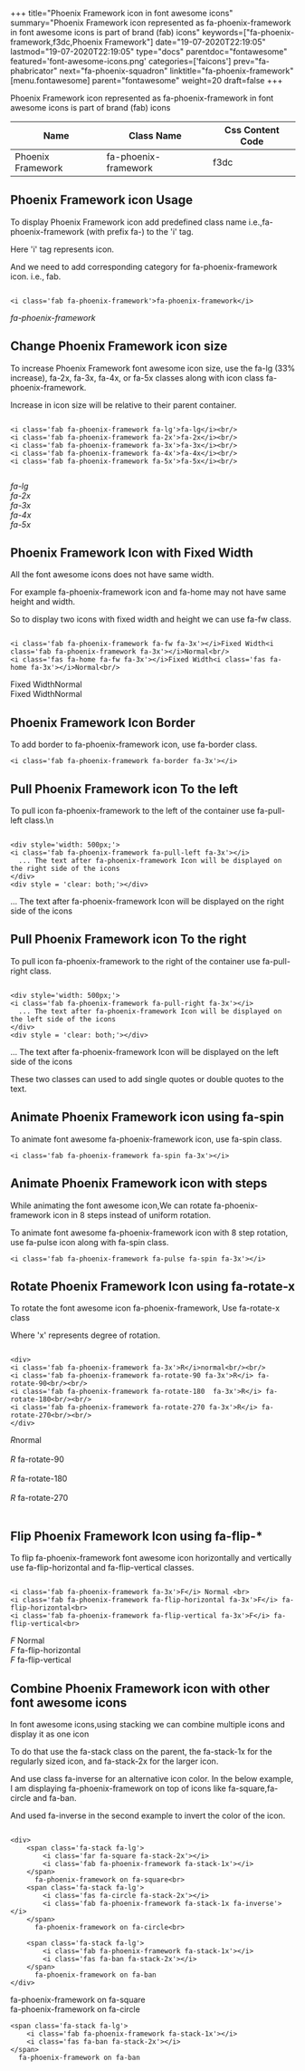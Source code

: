 +++
title="Phoenix Framework icon in font awesome icons"
summary="Phoenix Framework icon represented as fa-phoenix-framework in font awesome icons is part of brand (fab) icons"
keywords=["fa-phoenix-framework,f3dc,Phoenix Framework"]
date="19-07-2020T22:19:05"
lastmod="19-07-2020T22:19:05"
type="docs"
parentdoc="fontawesome"
featured='font-awesome-icons.png'
categories=['faicons']
prev="fa-phabricator"
next="fa-phoenix-squadron"
linktitle="fa-phoenix-framework"
[menu.fontawesome]
parent="fontawesome"
weight=20
draft=false
+++


Phoenix Framework icon represented as fa-phoenix-framework in font awesome icons is part of brand (fab) icons

<div class='table-responsive'><table class='table'><thead><tr><th>Name</th><th>Class Name</th><th>Css Content Code</th></tr></thead><tbody><tr><td>Phoenix Framework</td><td>fa-phoenix-framework</td><td>f3dc</td></tr></tbody></table></div>



## Phoenix Framework icon Usage

To display Phoenix Framework icon add predefined class name i.e.,fa-phoenix-framework (with prefix fa-) to the 'i' tag.

Here 'i' tag represents icon.

And we need to add corresponding category for fa-phoenix-framework icon. i.e., fab.


```

<i class='fab fa-phoenix-framework'>fa-phoenix-framework</i>
```

<i class='fab fa-phoenix-framework'>fa-phoenix-framework</i>




## Change Phoenix Framework icon size
To increase Phoenix Framework font awesome icon size, use the fa-lg (33% increase), fa-2x, fa-3x, fa-4x, or fa-5x classes along with icon class fa-phoenix-framework.

Increase in icon size will be relative to their parent container. 

```

<i class='fab fa-phoenix-framework fa-lg'>fa-lg</i><br/>
<i class='fab fa-phoenix-framework fa-2x'>fa-2x</i><br/>
<i class='fab fa-phoenix-framework fa-3x'>fa-3x</i><br/>
<i class='fab fa-phoenix-framework fa-4x'>fa-4x</i><br/>
<i class='fab fa-phoenix-framework fa-5x'>fa-5x</i><br/>
            
```

<i class='fab fa-phoenix-framework fa-lg'>fa-lg</i><br/>
<i class='fab fa-phoenix-framework fa-2x'>fa-2x</i><br/>
<i class='fab fa-phoenix-framework fa-3x'>fa-3x</i><br/>
<i class='fab fa-phoenix-framework fa-4x'>fa-4x</i><br/>
<i class='fab fa-phoenix-framework fa-5x'>fa-5x</i><br/>
            



## Phoenix Framework Icon with Fixed Width 

All the font awesome icons does not have same width.

For example fa-phoenix-framework icon and fa-home may not have same height and width.

So to display two icons with fixed width and height we can use fa-fw class.


```

<i class='fab fa-phoenix-framework fa-fw fa-3x'></i>Fixed Width<i class='fab fa-phoenix-framework fa-3x'></i>Normal<br/>
<i class='fas fa-home fa-fw fa-3x'></i>Fixed Width<i class='fas fa-home fa-3x'></i>Normal<br/>
```

<i class='fab fa-phoenix-framework fa-fw fa-3x'></i>Fixed Width<i class='fab fa-phoenix-framework fa-3x'></i>Normal<br/>
<i class='fas fa-home fa-fw fa-3x'></i>Fixed Width<i class='fas fa-home fa-3x'></i>Normal<br/>



## Phoenix Framework Icon Border 

To add border to fa-phoenix-framework icon, use fa-border class.


```
<i class='fab fa-phoenix-framework fa-border fa-3x'></i>

```
<i class='fab fa-phoenix-framework fa-border fa-3x'></i>





## Pull Phoenix Framework icon To the left

To pull icon fa-phoenix-framework to the left of the container use fa-pull-left class.\n

```

<div style='width: 500px;'>
<i class='fab fa-phoenix-framework fa-pull-left fa-3x'></i>
  ... The text after fa-phoenix-framework Icon will be displayed on the right side of the icons
</div>
<div style = 'clear: both;'></div>
```

<div style='width: 500px;'>
<i class='fab fa-phoenix-framework fa-pull-left fa-3x'></i>
  ... The text after fa-phoenix-framework Icon will be displayed on the right side of the icons
</div>
<div style = 'clear: both;'></div>




## Pull Phoenix Framework icon To the right
To pull icon fa-phoenix-framework to the right of the container use fa-pull-right class.

```

<div style='width: 500px;'>
<i class='fab fa-phoenix-framework fa-pull-right fa-3x'></i>
  ... The text after fa-phoenix-framework Icon will be displayed on the left side of the icons
</div>
<div style = 'clear: both;'></div>
```

<div style='width: 500px;'>
<i class='fab fa-phoenix-framework fa-pull-right fa-3x'></i>
  ... The text after fa-phoenix-framework Icon will be displayed on the left side of the icons
</div>
<div style = 'clear: both;'></div>

These two classes can used to add single quotes or double quotes to the text.


## Animate Phoenix Framework icon using fa-spin
To animate font awesome fa-phoenix-framework icon, use fa-spin class.

```
<i class='fab fa-phoenix-framework fa-spin fa-3x'></i>
```
<i class='fab fa-phoenix-framework fa-spin fa-3x'></i>




## Animate Phoenix Framework icon with steps
While animating the font awesome icon,We can rotate fa-phoenix-framework icon in 8 steps instead of uniform rotation.

To animate font awesome fa-phoenix-framework icon with 8 step rotation, use fa-pulse icon along with fa-spin class.


```
<i class='fab fa-phoenix-framework fa-pulse fa-spin fa-3x'></i>

```
<i class='fab fa-phoenix-framework fa-pulse fa-spin fa-3x'></i>





## Rotate Phoenix Framework Icon using fa-rotate-x
To rotate the font awesome icon fa-phoenix-framework, Use fa-rotate-x class

Where 'x' represents degree of rotation.


```

<div>
<i class='fab fa-phoenix-framework fa-3x'>R</i>normal<br/><br/>
<i class='fab fa-phoenix-framework fa-rotate-90 fa-3x'>R</i> fa-rotate-90<br/><br/> 
<i class='fab fa-phoenix-framework fa-rotate-180  fa-3x'>R</i> fa-rotate-180<br/><br/> 
<i class='fab fa-phoenix-framework fa-rotate-270 fa-3x'>R</i> fa-rotate-270<br/><br/>
</div>
```

<div>
<i class='fab fa-phoenix-framework fa-3x'>R</i>normal<br/><br/>
<i class='fab fa-phoenix-framework fa-rotate-90 fa-3x'>R</i> fa-rotate-90<br/><br/> 
<i class='fab fa-phoenix-framework fa-rotate-180  fa-3x'>R</i> fa-rotate-180<br/><br/> 
<i class='fab fa-phoenix-framework fa-rotate-270 fa-3x'>R</i> fa-rotate-270<br/><br/>
</div>




## Flip Phoenix Framework Icon using fa-flip-*
To flip fa-phoenix-framework font awesome icon horizontally and vertically use fa-flip-horizontal and fa-flip-vertical classes. 

```

<i class='fab fa-phoenix-framework fa-3x'>F</i> Normal <br>
<i class='fab fa-phoenix-framework fa-flip-horizontal fa-3x'>F</i> fa-flip-horizontal<br>
<i class='fab fa-phoenix-framework fa-flip-vertical fa-3x'>F</i> fa-flip-vertical<br>
```

<i class='fab fa-phoenix-framework fa-3x'>F</i> Normal <br>
<i class='fab fa-phoenix-framework fa-flip-horizontal fa-3x'>F</i> fa-flip-horizontal<br>
<i class='fab fa-phoenix-framework fa-flip-vertical fa-3x'>F</i> fa-flip-vertical<br>




## Combine Phoenix Framework icon with other font awesome icons
In font awesome icons,using stacking we can combine multiple icons and display it as one icon 

To do that use the fa-stack class on the parent, the fa-stack-1x for the regularly sized icon, and fa-stack-2x for the larger icon.

And use class fa-inverse for an alternative icon color. 
In the below example, I am displaying fa-phoenix-framework on top of icons like fa-square,fa-circle and fa-ban.

And used fa-inverse in the second example to invert the color of the icon.

```

<div>
    <span class='fa-stack fa-lg'>
        <i class='far fa-square fa-stack-2x'></i>
        <i class='fab fa-phoenix-framework fa-stack-1x'></i>
    </span>
      fa-phoenix-framework on fa-square<br>
    <span class='fa-stack fa-lg'>
        <i class='fas fa-circle fa-stack-2x'></i>
        <i class='fab fa-phoenix-framework fa-stack-1x fa-inverse'></i>
    </span>
      fa-phoenix-framework on fa-circle<br>

    <span class='fa-stack fa-lg'>
        <i class='fab fa-phoenix-framework fa-stack-1x'></i>
        <i class='fas fa-ban fa-stack-2x'></i>
    </span>
      fa-phoenix-framework on fa-ban
</div>
```

<div>
    <span class='fa-stack fa-lg'>
        <i class='far fa-square fa-stack-2x'></i>
        <i class='fab fa-phoenix-framework fa-stack-1x'></i>
    </span>
      fa-phoenix-framework on fa-square<br>
    <span class='fa-stack fa-lg'>
        <i class='fas fa-circle fa-stack-2x'></i>
        <i class='fab fa-phoenix-framework fa-stack-1x fa-inverse'></i>
    </span>
      fa-phoenix-framework on fa-circle<br>

    <span class='fa-stack fa-lg'>
        <i class='fab fa-phoenix-framework fa-stack-1x'></i>
        <i class='fas fa-ban fa-stack-2x'></i>
    </span>
      fa-phoenix-framework on fa-ban
</div>






